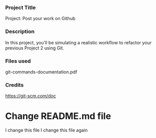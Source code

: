 

### Project Title
Project: Post your work on Github

### Description
In this project, you'll be simulating a realistic workflow to refactor your previous Project 2 using Git.

### Files used
git-commands-documentation.pdf

### Credits
https://git-scm.com/doc


# Change README.md file 
I change this file
I change this file again
